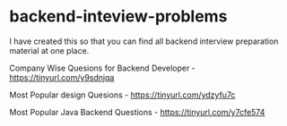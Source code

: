 # backend-inteview-problems

I have created this so that you can find all backend interview preparation material at one place.


Company Wise Quesions for Backend Developer - https://tinyurl.com/y9sdnjqa

Most Popular design Quesions - https://tinyurl.com/ydzyfu7c

Most Popular Java Backend Questions - https://tinyurl.com/y7cfe574







  

